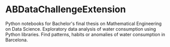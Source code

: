 # ABDataChallengeExtension
Python notebooks for Bachelor's final thesis on Mathematical Engineering on Data Science.
Exploratory data analysis of water consumption using Python libraries. Find patterns, habits or anomalies of water consumption in Barcelona.
